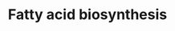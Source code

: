 ---
annotations:
- id: PW:0000029
  parent: classic metabolic pathway
  type: Pathway Ontology
  value: fatty acid biosynthetic pathway
authors:
- Kdahlquist
- MaintBot
- Michiel
- AlexanderPico
- Evelo
- Bassetfrog
- Jildau
- MartijnVanIersel
- Egonw
- Mkutmon
- Fehrhart
- Khanspers
- DeSl
- Eweitz
- LLadeira
citedin:
- link: PMC8200404
  title: Assessing the Contribution of Relative Macrophage Frequencies to Subcutaneous
    Adipose Tissue (2021)
- link: PMC6567466
  title: Predicting instances of pathway ontology classes for pathway integration
    (2019)
- link: PMC6034334
  title: Exploring the cellular network of metabolic flexibility in the adipose tissue
    (2018)
- link: PMC5085087
  title: Long Term Culture of the A549 Cancer Cell Line Promotes Multilamellar Body
    Formation and Differentiation towards an Alveolar Type II Pneumocyte Phenotype
    (2016)
- link: PMC4246458
  title: A network biology workflow to study transcriptomics data of the diabetic
    liver (2014)
- link: 10.1159/000535120
  title: Human Monocytes Exposed to SARS-CoV-2 Display Features of Innate Immune Memory
    Producing High Levels of CXCL10 upon Restimulation (2023)
communities:
- ONTOX
description: The production of fatty acids from acetyl-CoA and NADPH through the use
  of enzymes known as fatty acid synthases is referred to as fatty acid synthesis.
  This biological process occurs within the cytoplasm of cells. The majority of acetyl-CoA
  that is transformed into fatty acids originates from carbohydrates through the glycolytic
  pathway.  Proteins on this pathway have targeted assays available via the [https://assays.cancer.gov/available_assays?wp_id=WP357
  CPTAC Assay Portal]
last-edited: 2023-02-04
ndex: d2fd9474-8b5f-11eb-9e72-0ac135e8bacf
organisms:
- Homo sapiens
redirect_from:
- /index.php/Pathway:WP357
- /instance/WP357
- /instance/WP357_r125347
revision: r125347
schema-jsonld:
- '@context': https://schema.org/
  '@id': https://wikipathways.github.io/pathways/WP357.html
  '@type': Dataset
  creator:
    '@type': Organization
    name: WikiPathways
  description: The production of fatty acids from acetyl-CoA and NADPH through the
    use of enzymes known as fatty acid synthases is referred to as fatty acid synthesis.
    This biological process occurs within the cytoplasm of cells. The majority of
    acetyl-CoA that is transformed into fatty acids originates from carbohydrates
    through the glycolytic pathway.  Proteins on this pathway have targeted assays
    available via the [https://assays.cancer.gov/available_assays?wp_id=WP357 CPTAC
    Assay Portal]
  keywords:
  - 3-L-Hydroxyacyl-CoA
  - 3-ketoacyl-CoA
  - ACAA2
  - ACACA
  - ACACB
  - ACAS2
  - ACLY
  - ACSL1
  - ACSL3
  - ACSL4
  - ACSL5
  - ACSL6
  - Acetoacetyl-ACP
  - Acetyl-ACP
  - Acetyl-CoA
  - Acetyl-synthase
  - Acyl-CoA (n+2)
  - Butyryl-ACP
  - Citrate
  - Crotonoyl-ACP
  - DECR1
  - ECH1
  - ECHDC1
  - ECHDC2
  - ECHDC3
  - ECHS1
  - FASN
  - Fatty acyl CoA
  - HADHSC
  - Long-Chain fatty acid
  - MECR
  - Malonyl-ACP
  - Malonyl-CoA
  - Oxaloacetate
  - PC
  - PECR
  - Palmitate
  - Palmitoyl-ACP
  - SCD
  - pyruvate
  license: CC0
  name: Fatty acid biosynthesis
seo: CreativeWork
title: Fatty acid biosynthesis
wpid: WP357
---